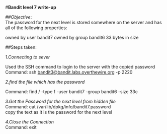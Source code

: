 #**Bandit level 7 write-up**<br>

##*Objective*:<br>The password for the next level is stored somewhere on the server and has all of the following properties:

owned by user bandit7
owned by group bandit6
33 bytes in size<br>

##Steps taken:<br>

*1.Connecting to sever* <br>

Used the SSH command to login to the server with the copied password<br>
Command: ssh bandit3@bandit.labs.overthewire.org -p 2220<br>

*2.find the file which has the password* <br>

Command: find / -type f -user bandit7 -group bandit6 -size 33c<br>

*3.Get the Password for the next level from hidden file*<br>
Command: cat /var/lib/dpkg/info/bandit7.password <br>
copy the text as it is the password for the next level

*4.Close the Connection*<br>
Command: exit
